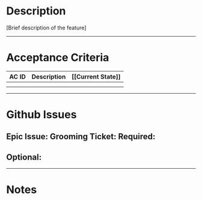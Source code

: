 # Description
[Brief description of the feature]

---
# Acceptance Criteria

| AC ID | Description | [[Current State]] |
| ----- | ----------- | :---------------- |
|       |             |                   |
|       |             |                   |

---
# Github Issues
Epic Issue:
Grooming Ticket: 
Required:
- 
Optional:
- 

---
# Notes